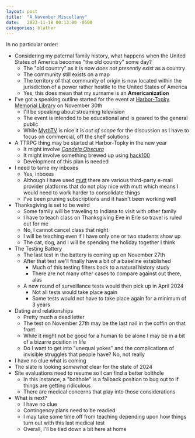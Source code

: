 ```yaml
---
layout: post
title:  "A November Miscellany"
date:   2023-11-18 00:13:00 -0500
categories: blather
---
```

In no particular order:

+ Considering my paternal family history, what happens when the United States of America becomes "the old country" some day?
  + The "old country" as it is now *does not presently exist* as a country
  + The community still exists on a map
  + The territory of that community of origin is now located within the jurisdiction of a power rather hostile to the United States of America
  + Yes, this does mean that my surname is an **Americanization**
+ I've got a speaking outline started for the event at [Harbor-Topky Memorial Library](https://www.harbortopky.lib.oh.us) on November 30th
  + I'll be speaking about streaming television
  + The event is intended to be educational and is geared to the general public
  + While [MythTV](https://www.mythtv.org) is nice it is *out of scope* for the discussion as I have to focus on commercial, off the shelf solutions
+ A TTRPG thing may be started at Harbor-Topky in the new year
  + It might involve [*Candela Obscura*](https://darringtonpress.com/candela/)
  + It might involve something brewed up using [hack100](https://hack100rpg.com)
  + Development of this plan is needed
+ I need to tame my inboxes
  + Yes, inboxes
  + Although I have used [mutt](https://en.wikipedia.org/wiki/Mutt_(email_client)) there are various third-party e-mail provider platforms that do not play nice with mutt which means I would need to work harder to consolidate things
  + I've been pruning subscriptions and it hasn't been working well
+ Thanksgiving is set to be weird
  + Some family will be traveling to Indiana to visit with other family
  + I have to teach class on Thanksgiving Eve in Erie so travel is ruled out for me
  + No, I cannot cancel class that night
  + I will be teaching even if I have only one or two students show up
  + The cat, dog, and I will be spending the holiday together I think
+ The Testing Battery
  + The last test in the battery is coming up on November 27th
  + After that test we'll finally have a bit of a baseline established
    + Much of this testing filters back to a natural history study
    + There are not many other cases to compare against out there, alas
  + A new round of surveillance tests would then pick up in April 2024
    + Not all tests would take place again
    + Some tests would not have to take place again for a minimum of 3 years
+ Dating and relationships
  + Pretty much a dead letter
  + The test on November 27th may be the last nail in the coffin on that front
  + While it might not be good for a human to be alone I may be in a bit of a bizarre position in life
  + Do I want to get into "unequal yokes" and the complications of invisible struggles that people have?  No, not really
+ I have no clue what is coming
+ The slate is looking *somewhat* clear for the state of 2024
+ Site evaluations need to resume so I can find a better bolthole
  + In this instance, a "bolthole" is a fallback position to bug out to if things are getting ridiculous
  + There are medical concerns that play into those considerations
+ What is next?
  + I have no clue
  + Contingency plans need to be readied
  + I may take some time off from teaching depending upon how things turn out with this last medical test
  + Overall, I'll be tied down a bit here at home
